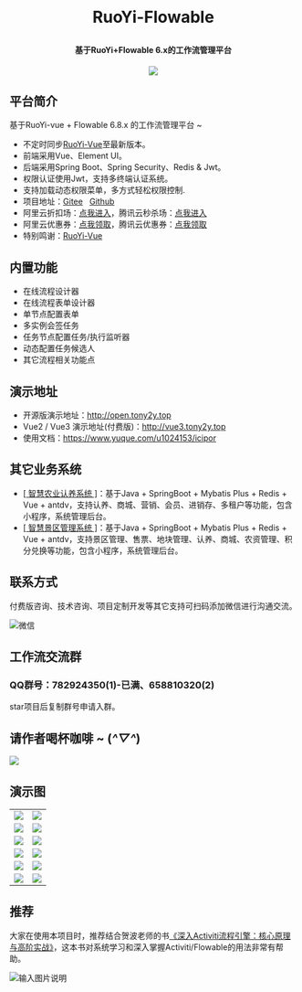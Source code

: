 
<h1 align="center" style="margin: 30px 0 30px; font-weight: bold;">RuoYi-Flowable</h1>
<h4 align="center">基于RuoYi+Flowable 6.x的工作流管理平台</h4>
<p align="center">
	<a href="https://gitee.com/tony2y/RuoYi-flowable/stargazers"><img src="https://gitee.com/tony2y/RuoYi-flowable/badge/star.svg?theme=dark?theme=dark"></a>
</p>

## 平台简介

基于RuoYi-vue  + Flowable 6.8.x 的工作流管理平台 ~

- 不定时同步[RuoYi-Vue](https://gitee.com/y_project/RuoYi-Vue)至最新版本。
- 前端采用Vue、Element UI。
- 后端采用Spring Boot、Spring Security、Redis & Jwt。
- 权限认证使用Jwt，支持多终端认证系统。
- 支持加载动态权限菜单，多方式轻松权限控制.
- 项目地址：[Gitee](https://gitee.com/tony2y/RuoYi-flowable.git)&nbsp;&nbsp;&nbsp;[Github](https://github.com/tony2y/RuoYi-flowable.git)
- 阿里云折扣场：[点我进入](https://www.aliyun.com/activity/daily/bestoffer?userCode=q2b8atsa)，腾讯云秒杀场：[点我进入](https://curl.qcloud.com/W5KFkBG4)&nbsp;&nbsp;
- 阿里云优惠券：[点我领取](https://www.aliyun.com/daily-act/ecs/activity_selection?userCode=q2b8atsa)，腾讯云优惠券：[点我领取](https://curl.qcloud.com/AacfyRxq)&nbsp;&nbsp;
- 特别鸣谢：[RuoYi-Vue](https://gitee.com/y_project/RuoYi-Vue)
## 内置功能

- 在线流程设计器
- 在线流程表单设计器
- 单节点配置表单
- 多实例会签任务
- 任务节点配置任务/执行监听器
- 动态配置任务候选人
- 其它流程相关功能点

## 演示地址

- 开源版演示地址：http://open.tony2y.top
- Vue2 / Vue3 演示地址(付费版)：http://vue3.tony2y.top
- 使用文档：https://www.yuque.com/u1024153/icipor

## 其它业务系统

- [[ 智慧农业认养系统 ]](https://gitee.com/tony2y/smart-breed)：基于Java + SpringBoot + Mybatis Plus + Redis + Vue + antdv，支持认养、商城、营销、会员、进销存、多租户等功能，包含小程序，系统管理后台。
- [[ 智慧景区管理系统 ]](https://gitee.com/tony2y/scenic-spot)：基于Java + SpringBoot + Mybatis Plus + Redis + Vue + antdv，支持景区管理、售票、地块管理、认养、商城、农资管理、积分兑换等功能，包含小程序，系统管理后台。


## 联系方式

付费版咨询、技术咨询、项目定制开发等其它支持可扫码添加微信进行沟通交流。

![微信](https://foruda.gitee.com/images/1673021725627728693/f3d6216b_2042292.jpeg)
## 工作流交流群
### QQ群号：782924350(1)-已满、658810320(2)
star项目后复制群号申请入群。

## 请作者喝杯咖啡 ~ (*^▽^*)

<img src="https://foruda.gitee.com/images/1672215449995765124/596b46c3_2042292.png">

## 演示图

<table>
    <tr>
        <td><img src="https://foruda.gitee.com/images/1672821697044447970/6bc09d47_2042292.png"/></td>
        <td><img src="https://foruda.gitee.com/images/1672821770531098361/972cf362_2042292.png"/></td>
    </tr> 
    <tr>
        <td><img src="https://foruda.gitee.com/images/1672213722156548767/41fdbc64_2042292.png"/></td>
        <td><img src="https://foruda.gitee.com/images/1672213813377147650/5b549a6b_2042292.png"/></td>
    </tr>
    <tr>
        <td><img src="https://foruda.gitee.com/images/1672213865795092087/3324aeaf_2042292.png"/></td>
        <td><img src="https://foruda.gitee.com/images/1672214004412335554/b3c6a74e_2042292.png"/></td>
    </tr>
    <tr>
        <td><img src="https://foruda.gitee.com/images/1672214076886159011/ace43c9f_2042292.png"/></td>
        <td><img src="https://foruda.gitee.com/images/1672214124015264032/0bf13ae9_2042292.png"/></td>
    </tr>
	<tr>
        <td><img src="https://foruda.gitee.com/images/1672214208441821384/b90c26be_2042292.png"/></td>
        <td><img src="https://foruda.gitee.com/images/1672214266396146807/3e6408a3_2042292.png"/></td>
    </tr>	 
    <tr>
        <td><img src="https://foruda.gitee.com/images/1672214318671690501/80c425ed_2042292.png"/></td>
        <td><img src="https://foruda.gitee.com/images/1672214425678628903/251c4200_2042292.png"/></td>
    </tr>
</table>

## 推荐
大家在使用本项目时，推荐结合贺波老师的书[《深入Activiti流程引擎：核心原理与高阶实战》](https://item.jd.com/13928958.html)，这本书对系统学习和深入掌握Activiti/Flowable的用法非常有帮助。

![输入图片说明](https://foruda.gitee.com/images/1699658576150803044/9bdfb7f1_2042292.png "")

